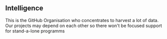 ## Intelligence  
This is the GitHub Organisation who concentrates to harvest a lot of data.  
Our projects may depend on each other so there won't be focused support for stand-a-lone programms 
